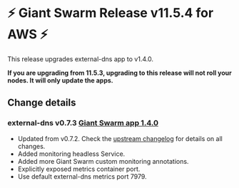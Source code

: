 # :zap: Giant Swarm Release v11.5.4 for AWS :zap:

This release upgrades external-dns app to v1.4.0.

**If you are upgrading from 11.5.3, upgrading to this release will not roll your nodes. It will only update the apps.**

## Change details

### external-dns v0.7.3 [Giant Swarm app 1.4.0](https://github.com/giantswarm/external-dns-app/blob/master/CHANGELOG.md#140---2020-08-21)

- Updated from v0.7.2. Check the [upstream changelog](https://github.com/kubernetes-sigs/external-dns/releases/tag/v0.7.3) for details on all changes.
- Added monitoring headless Service.
- Added more Giant Swarm custom monitoring annotations.
- Explicitly exposed metrics container port.
- Use default external-dns metrics port 7979.
